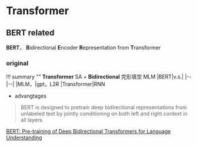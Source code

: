 # Transformer

## BERT related

**BERT**， **B**idirectional **E**ncoder **R**epresentation from **T**ransformer

### original

!!! summary ""
    **Transformer** SA +
    **Bidirectional** 完形填空 MLM
    |BERT|v.s.|
    |--|--|
    |MLM，|gpt，L2R
    |Transformer|RNN

- advangtages

> BERT is designed to pretrain deep bidirectional representations from unlabeled text by jointly conditioning on both left and right context in all layers.

[BERT: Pre-training of Deep Bidirectional Transformers for Language Understanding]()
